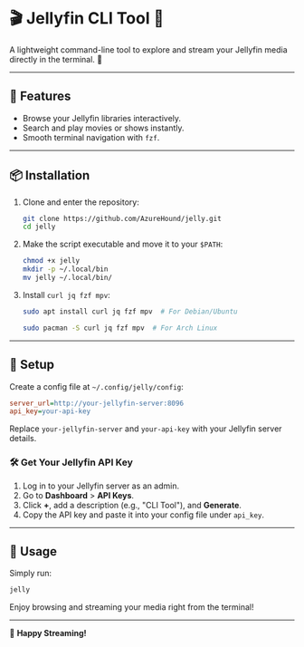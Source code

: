 # 🎬 Jellyfin CLI Tool 🍿

A lightweight command-line tool to explore and stream your Jellyfin media directly in the terminal. 🚀

---

## 🌟 Features

- Browse your Jellyfin libraries interactively.
- Search and play movies or shows instantly.
- Smooth terminal navigation with `fzf`.

---

## 📦 Installation

1. Clone and enter the repository:

   ```bash
   git clone https://github.com/AzureHound/jelly.git
   cd jelly
   ```

2. Make the script executable and move it to your `$PATH`:

   ```bash
   chmod +x jelly
   mkdir -p ~/.local/bin
   mv jelly ~/.local/bin/
   ```

3. Install `curl jq fzf mpv`:

   ```bash
   sudo apt install curl jq fzf mpv  # For Debian/Ubuntu
   ```

   ```bash
   sudo pacman -S curl jq fzf mpv  # For Arch Linux
   ```

---

## 🔧 Setup

Create a config file at `~/.config/jelly/config`:

```ini
server_url=http://your-jellyfin-server:8096
api_key=your-api-key
```

Replace `your-jellyfin-server` and `your-api-key` with your Jellyfin server details.

### 🛠️ Get Your Jellyfin API Key

1. Log in to your Jellyfin server as an admin.
2. Go to **Dashboard** > **API Keys**.
3. Click **+**, add a description (e.g., "CLI Tool"), and **Generate**.
4. Copy the API key and paste it into your config file under `api_key`.

---

## 🚀 Usage

Simply run:

```bash
jelly
```

Enjoy browsing and streaming your media right from the terminal!

---

🎉 **Happy Streaming!**
